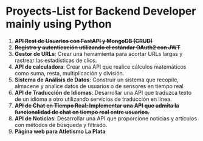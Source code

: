 # Proyects-List for Backend Developer mainly using Python

1. **~~API Rest de Usuarios con FastAPI y MongoDB (CRUD)~~**
2. **~~Registro y autenticación utilizando el estándar OAuth2 con JWT~~**
3. **Gestor de URLs**: Crear una herramienta para acortar URLs largas y rastrear las estadísticas de clics.
4. **API de calculadora**: Crear una API que realice cálculos matemáticos como suma, resta, multiplicación y división.
5. **Sistema de Análisis de Datos**: Construir un sistema que recopile, almacene y analice datos de usuarios o de sensores en tiempo real
6. **API de Traducción de Idiomas**: Desarrollar una API que traduzca texto de un idioma a otro utilizando servicios de traducción en línea.
7. **~~API de Chat en Tiempo Real: Implementar una API que admita la funcionalidad de chat en tiempo real entre usuarios.~~**
8. **API de Noticias**: Desarrollar una API que proporcione noticias y artículos con métodos de búsqueda y filtrado.
9. **Página web para Atletismo La Plata**
